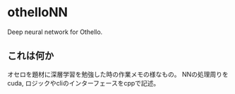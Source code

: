 # othelloNN
Deep neural network for Othello.

## これは何か
オセロを題材に深層学習を勉強した時の作業メモの様なもの。
NNの処理周りをcuda, ロジックやcliのインターフェースをcppで記述。
